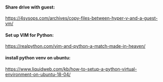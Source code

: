 #### Share drive with guest:
https://4sysops.com/archives/copy-files-between-hyper-v-and-a-guest-vm/

#### Set up VIM for Python:
https://realpython.com/vim-and-python-a-match-made-in-heaven/

#### install python venv on ubuntu:
https://www.liquidweb.com/kb/how-to-setup-a-python-virtual-environment-on-ubuntu-18-04/



<!--stackedit_data:
eyJoaXN0b3J5IjpbLTE2MzU5MDQ1MjEsLTg5MTU5MzE5MV19
-->